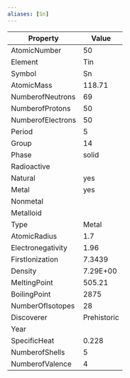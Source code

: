 ```yaml
---
aliases: [Sn]
---
```


| Property          | Value       |
| ----------------- | ----------- |
| AtomicNumber      | 50          |
| Element           | Tin         |
| Symbol            | Sn          |
| AtomicMass        | 118.71      |
| NumberofNeutrons  | 69          |
| NumberofProtons   | 50          |
| NumberofElectrons | 50          |
| Period            | 5           |
| Group             | 14          |
| Phase             | solid       |
| Radioactive       |             |
| Natural           | yes         |
| Metal             | yes         |
| Nonmetal          |             |
| Metalloid         |             |
| Type              | Metal       |
| AtomicRadius      | 1.7         |
| Electronegativity | 1.96        |
| FirstIonization   | 7.3439      |
| Density           | 7.29E+00    |
| MeltingPoint      | 505.21      |
| BoilingPoint      | 2875        |
| NumberOfIsotopes  | 28          |
| Discoverer        | Prehistoric |
| Year              |             |
| SpecificHeat      | 0.228       |
| NumberofShells    | 5           |
| NumberofValence   | 4           |
